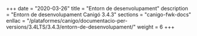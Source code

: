 +++
date        = "2020-03-26"
title       = "Entorn de desenvolupament"
description = "Entorn de desenvolupament Canigó 3.4.3"
sections    = "canigo-fwk-docs"
enllac		= "/plataformes/canigo/documentacio-per-versions/3.4LTS/3.4.3/entorn-de-desenvolupament/"
weight		= 6
+++
